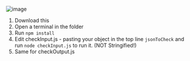 ![image](https://github.com/bill0x2A/maxs-ai-checked/assets/8884279/da7bac15-c77a-47c3-876e-4e364cef17f0)


1. Download this
2. Open a terminal in the folder
3. Run `npm install`
4. Edit checkInput.js - pasting your object in the top line `jsonToCheck` and run `node checkInput.js` to run it. (NOT Stringified!)
5. Same for checkOutput.js
